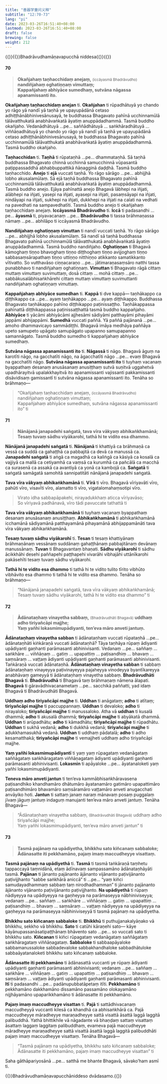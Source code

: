 ```yaml
---
title: "善器学童问义释"
subtitle: "12:70-73"
lang: "pi"
date: 2023-03-26T16:51:40+08:00
lastmod: 2023-03-26T16:51:40+08:00
draft: false
brewing: false
weight: 212
---
```


{{<subtitle>}}{{<suttalink src="cnd16">}}Bhadrāvudhamāṇavapucchā niddesa{{</suttalink>}}{{</subtitle>}}

#### 70

> **Okañjahaṃ taṇhacchidaṃ anejaṃ,** <small>(iccāyasmā Bhadrāvudho)</small> **nandiñjahaṃ oghatiṇṇaṃ vimuttaṃ;**  
> **Kappañjahaṃ abhiyāce sumedhaṃ, sutvāna nāgassa apanamissanti ito.**

**Okañjahaṃ taṇhacchidaṃ anejan** ti. **Okañjahan** ti rūpadhātuyā yo chando yo rāgo yā nandī yā taṇhā ye upayupādānā cetaso adhiṭṭhānābhinivesānusayā, te buddhassa Bhagavato pahīnā ucchinnamūlā tālāvatthukatā anabhāvaṅkatā āyatiṃ anuppādadhammā. Tasmā buddho okañjaho. Vedanādhātuyā …pe… saññādhātuyā … saṅkhāradhātuyā … viññāṇadhātuyā yo chando yo rāgo yā nandī yā taṇhā ye upayupādānā cetaso adhiṭṭhānābhinivesānusayā, te buddhassa Bhagavato pahīnā ucchinnamūlā tālāvatthukatā anabhāvaṅkatā āyatiṃ anuppādadhammā. Tasmā buddho okañjaho.

**Taṇhacchidan** ti. **Taṇhā** ti rūpataṇhā …pe… dhammataṇhā. Sā taṇhā buddhassa Bhagavato chinnā ucchinnā samucchinnā vūpasantā paṭippassaddhā abhabbuppattikā ñāṇagginā daḍḍhā. Tasmā buddho taṇhacchido. **Anejo** ti **ejā** vuccati taṇhā. Yo rāgo sārāgo …pe… abhijjhā lobho akusalamūlaṃ. Sā ejā taṇhā buddhassa Bhagavato pahīnā ucchinnamūlā tālāvatthukatā anabhāvaṅkatā āyatiṃ anuppādadhammā. Tasmā buddho anejo. Ejāya pahīnattā anejo Bhagavā lābhepi na iñjati, alābhepi na iñjati, yasepi na iñjati, ayasepi na iñjati, pasaṃsāyapi na iñjati, nindāyapi na iñjati, sukhepi na iñjati, dukkhepi na iñjati na calati na vedhati na pavedhati na sampavedhatīti. Tasmā buddho anejo ti okañjahaṃ taṇhacchidaṃ anejaṃ. **Iccāyasmā Bhadrāvudho** ti. **Iccā** ti padasandhi …pe… **āyasmā** ti, piyavacanaṃ …pe… **Bhadrāvudho** ti tassa brāhmaṇassa nāmaṃ …pe… abhilāpo ti iccāyasmā Bhadrāvudho.

**Nandiñjahaṃ oghatiṇṇaṃ vimuttan** ti nandī vuccati taṇhā. Yo rāgo sārāgo …pe… abhijjhā lobho akusalamūlaṃ. Sā nandī sā taṇhā buddhassa Bhagavato pahīnā ucchinnamūlā tālāvatthukatā anabhāvaṅkatā āyatiṃ anuppādadhammā. Tasmā buddho nandiñjaho. **Oghatiṇṇan** ti Bhagavā kāmoghaṃ tiṇṇo bhavoghaṃ tiṇṇo diṭṭhoghaṃ tiṇṇo avijjoghaṃ tiṇṇo sabbasaṃsārapathaṃ tiṇṇo uttiṇṇo nitthiṇṇo atikkanto samatikkanto vītivatto. So vutthavāso ciṇṇacaraṇo …pe… jātimaraṇasaṃsāro natthi tassa punabbhavo ti nandiñjahaṃ oghatiṇṇaṃ. **Vimuttan** ti Bhagavato rāgā cittaṃ muttaṃ vimuttaṃ suvimuttaṃ, dosā cittaṃ … mohā cittaṃ …pe… sabbākusalābhisaṅkhārehi cittaṃ muttaṃ vimuttaṃ suvimuttanti nandiñjahaṃ oghatiṇṇaṃ vimuttaṃ.

**Kappañjahaṃ abhiyāce sumedhan** ti. **Kappā** ti dve kappā— taṇhākappo ca diṭṭhikappo ca …pe… ayaṃ taṇhākappo …pe… ayaṃ diṭṭhikappo. Buddhassa Bhagavato taṇhākappo pahīno diṭṭhikappo paṭinissaṭṭho. Taṇhākappassa pahīnattā diṭṭhikappassa paṭinissaṭṭhattā tasmā buddho kappañjaho. **Abhiyāce** ti yācāmi abhiyācāmi ajjhesāmi sādiyāmi patthayāmi pihayāmi jappāmi abhijappāmi. **Sumedhā** vuccati paññā. Yā paññā pajānanā …pe… amoho dhammavicayo sammādiṭṭhi. Bhagavā imāya medhāya paññāya upeto samupeto upāgato samupāgato upapanno samupapanno samannāgato. Tasmā buddho sumedho ti kappañjahaṃ abhiyāce sumedhaṃ.

**Sutvāna nāgassa apanamissanti ito** ti. **Nāgassā** ti nāgo. Bhagavā āguṃ na karotīti nāgo, na gacchatīti nāgo, na āgacchatīti nāgo …pe… evaṃ Bhagavā na gacchatīti nāgo. **Sutvāna nāgassa apanamissanti ito** ti tuyhaṃ vacanaṃ byappathaṃ desanaṃ anusāsanaṃ anusiṭṭhaṃ sutvā suṇitvā uggahetvā upadhārayitvā upalakkhayitvā ito apanamissanti vajissanti pakkamissanti disāvidisaṃ gamissantī ti sutvāna nāgassa apanamissanti ito. Tenāha so brāhmaṇo—

> “Okañjahaṃ taṇhacchidaṃ anejaṃ, <small>(iccāyasmā Bhadrāvudho)</small> nandiñjahaṃ oghatiṇṇaṃ vimuttaṃ;  
> Kappañjahaṃ abhiyāce sumedhaṃ, sutvāna nāgassa apanamissanti ito” ti

#### 71

> **Nānājanā janapadehi saṅgatā, tava vīra vākyaṃ abhikaṅkhamānā;**  
> **Tesaṃ tuvaṃ sādhu viyākarohi, tathā hi te vidito esa dhammo.**

**Nānājanā janapadehi saṅgatā** ti. **Nānājanā** ti khattiyā ca brāhmaṇā ca vessā ca suddā ca gahaṭṭhā ca pabbajitā ca devā ca manussā ca. **Janapadehi saṅgatā** ti aṅgā ca magadhā ca kaliṅgā ca kāsiyā ca kosalā ca vajjiyā ca mallā ca cetiyamhā ca vaṃsā ca kurumhā ca pañcālā ca macchā ca surasenā ca assakā ca avantiyā ca yonā ca kambojā ca. **Saṅgatā** ti saṅgatā samāgatā samohitā sannipatitāti nānājanā janapadehi saṅgatā.

**Tava vīra vākyaṃ abhikaṅkhamānā** ti. **Vīrā** ti vīro. Bhagavā vīriyavāti vīro, pahūti vīro, visavīti vīro, alamatto ti vīro, vigatalomahaṃsotipi vīro.

> Virato idha sabbapāpakehi, nirayadukkhaṃ aticca vīriyavāso;  
> So vīriyavā padhānavā, vīro tādi pavuccate tathattā ti

**Tava vīra vākyaṃ abhikaṅkhamānā** ti tuyhaṃ vacanaṃ byappathaṃ desanaṃ anusāsanaṃ anusiṭṭhaṃ. **Abhikaṅkhamānā** ti abhikaṅkhamānā icchamānā sādiyamānā patthayamānā pihayamānā abhijappamānāti tava vīra vākyaṃ abhikaṅkhamānā.

**Tesaṃ tuvaṃ sādhu viyākarohī** ti. **Tesan** ti tesaṃ khattiyānaṃ brāhmaṇānaṃ vessānaṃ suddānaṃ gahaṭṭhānaṃ pabbajitānaṃ devānaṃ manussānaṃ. **Tuvan** ti Bhagavantaṃ bhaṇati. **Sādhu viyākarohī** ti sādhu ācikkhāhi desehi paññapehi paṭṭhapehi vivarāhi vibhajāhi uttānīkarohi pakāsehīti tesaṃ tuvaṃ sādhu viyākarohi.

**Tathā hi te vidito esa dhammo** ti tathā hi te vidito tulito tīrito vibhūto vibhāvito esa dhammo ti tathā hi te vidito esa dhammo. Tenāha so brāhmaṇo—

> “Nānājanā janapadehi saṅgatā, tava vīra vākyaṃ abhikaṅkhamānā;  
> Tesaṃ tuvaṃ sādhu viyākarohi, tathā hi te vidito esa dhammo” ti

#### 72

> **Ādānataṇhaṃ vinayetha sabbaṃ,** <small>(Bhadrāvudhāti Bhagavā)</small> **uddhaṃ adho tiriyañcāpi majjhe;**  
> **Yaṃ yañhi lokasmimupādiyanti, ten’eva māro anveti jantuṃ.**

**Ādānataṇhaṃ vinayetha sabban** ti ādānataṇhaṃ vuccati rūpataṇhā …pe… ādānataṇhāti kiṅkāraṇā vuccati ādānataṇhā? Tāya taṇhāya rūpaṃ ādiyanti upādiyanti gaṇhanti parāmasanti abhinivisanti. Vedanaṃ …pe… saññaṃ … saṅkhāre … viññāṇaṃ … gatiṃ … upapattiṃ … paṭisandhiṃ … bhavaṃ … saṃsāraṃ … vaṭṭaṃ ādiyanti upādiyanti gaṇhanti parāmasanti abhinivisanti. Taṅkāraṇā vuccati ādānataṇhā. **Ādānataṇhaṃ vinayetha sabban** ti sabbaṃ ādānataṇhaṃ vinayeyya paṭivinayeyya pajaheyya vinodeyya byantīkareyya anabhāvaṃ gameyyā ti ādānataṇhaṃ vinayetha sabbaṃ. **Bhadrāvudhāti Bhagavā** ti. **Bhadrāvudhā** ti Bhagavā taṃ brāhmaṇaṃ nāmena ālapati. **Bhagavā** ti gāravādhivacanametaṃ …pe… sacchikā paññatti, yad idaṃ Bhagavā ti Bhadrāvudhāti Bhagavā.

**Uddhaṃ adho tiriyañcāpi majjhe** ti. **Uddhan** ti anāgataṃ; **adho** ti atītaṃ; **tiriyañcāpi majjhe** ti paccuppannaṃ. **Uddhan** ti devaloko; **adho** ti nirayaloko; **tiriyañcāpi majjhe** ti manussaloko. Atha vā **uddhan** ti kusalā dhammā; **adho** ti akusalā dhammā; **tiriyañcāpi majjhe** ti abyākatā dhammā. **Uddhan** ti arūpadhātu; **adho** ti kāmadhātu; **tiriyañcāpi majjhe** ti rūpadhātu. **Uddhan** ti sukhā vedanā; **adho** ti dukkhā vedanā; **tiriyañcāpi majjhe** ti adukkhamasukhā vedanā. **Uddhan** ti uddhaṃ pādatalā; **adho** ti adho kesamatthakā; **tiriyañcāpi majjhe** ti vemajjheti uddhaṃ adho tiriyañcāpi majjhe.

**Yaṃ yañhi lokasmimupādiyantī** ti yaṃ yaṃ rūpagataṃ vedanāgataṃ saññāgataṃ saṅkhāragataṃ viññāṇagataṃ ādiyanti upādiyanti gaṇhanti parāmasanti abhinivisanti. **Lokasmin** ti apāyaloke …pe… āyatanaloketi yaṃ yañhi lokasmimupādiyanti.

**Teneva māro anveti jantun** ti ten’eva kammābhisaṅkhāravasena paṭisandhiko khandhamāro dhātumāro āyatanamāro gatimāro upapattimāro paṭisandhimāro bhavamāro saṃsāramāro vaṭṭamāro anveti anugacchati anvāyiko hoti. **Jantun** ti sattaṃ janaṃ naraṃ mānavaṃ posaṃ puggalaṃ jīvaṃ jāguṃ jantuṃ indaguṃ manujanti ten’eva māro anveti jantuṃ. Tenāha Bhagavā—

> “Ādānataṇhaṃ vinayetha sabbaṃ, <small>(Bhadrāvudhāti Bhagavā)</small> uddhaṃ adho tiriyañcāpi majjhe;  
> Yaṃ yañhi lokasmimupādiyanti, ten’eva māro anveti jantun” ti

#### 73

> **Tasmā pajānaṃ na upādiyetha, bhikkhu sato kiñcanaṃ sabbaloke;**  
> **Ādānasatte iti pekkhamāno, pajaṃ imaṃ maccudheyye visattaṃ.**

**Tasmā pajānaṃ na upādiyethā** ti. **Tasmā** ti tasmā taṅkāraṇā taṃhetu tappaccayā taṃnidānā, etaṃ ādīnavaṃ sampassamāno ādānataṇhāyāti tasmā. **Pajānan** ti jānanto pajānanto ājānanto vijānanto paṭivijānanto paṭivijjhanto “sabbe saṅkhārā aniccā” ti …pe… “yaṃ kiñci samudayadhammaṃ sabbaṃ taṃ nirodhadhamman” ti jānanto pajānanto ājānanto vijānanto paṭivijānanto paṭivijjhanto. **Na upādiyethā** ti rūpaṃ nādiyeyya na upādiyeyya na gaṇheyya na parāmaseyya nābhiniviseyya; vedanaṃ …pe… saññaṃ … saṅkhāre … viññāṇaṃ … gatiṃ … upapattiṃ … paṭisandhiṃ … bhavaṃ … saṃsāraṃ … vaṭṭaṃ nādiyeyya na upādiyeyya na gaṇheyya na parāmaseyya nābhiniviseyyā ti tasmā pajānaṃ na upādiyetha.

**Bhikkhu sato kiñcanaṃ sabbaloke** ti. **Bhikkhū** ti puthujjanakalyāṇako vā bhikkhu, sekkho vā bhikkhu. **Sato** ti catūhi kāraṇehi sato— kāye kāyānupassanāsatipaṭṭhānaṃ bhāvento sato …pe… so vuccati sato ti bhikkhu sato. **Kiñcanan** ti kiñci rūpagataṃ vedanāgataṃ saññāgataṃ saṅkhāragataṃ viññāṇagataṃ. **Sabbaloke** ti sabbaapāyaloke sabbamanussaloke sabbadevaloke sabbakhandhaloke sabbadhātuloke sabbaāyatanaloketi bhikkhu sato kiñcanaṃ sabbaloke.

**Ādānasatte iti pekkhamāno** ti ādānasattā vuccanti ye rūpaṃ ādiyanti upādiyanti gaṇhanti parāmasanti abhinivisanti; vedanaṃ …pe… saññaṃ … saṅkhāre … viññāṇaṃ … gatiṃ … upapattiṃ … paṭisandhiṃ … bhavaṃ … saṃsāraṃ … vaṭṭaṃ ādiyanti upādiyanti gaṇhanti parāmasanti abhinivisanti. **Itī** ti padasandhi …pe… padānupubbatāpetaṃ itīti. **Pekkhamāno** ti pekkhamāno dakkhamāno dissamāno passamāno olokayamāno nijjhāyamāno upaparikkhamāno ti ādānasatte iti pekkhamāno.

**Pajaṃ imaṃ maccudheyye visattan** ti. **Pajā** ti sattādhivacanaṃ maccudheyyā vuccanti kilesā ca khandhā ca abhisaṅkhārā ca. Pajā maccudheyye māradheyye maraṇadheyye sattā visattā āsattā laggā laggitā palibuddhā. Yathā bhittikhile vā nāgadante vā bhaṇḍaṃ sattaṃ visattaṃ āsattaṃ laggaṃ laggitaṃ palibuddhaṃ, evameva pajā maccudheyye māradheyye maraṇadheyye sattā visattā āsattā laggā laggitā palibuddhāti pajaṃ imaṃ maccudheyye visattaṃ. Tenāha Bhagavā—

> “Tasmā pajānaṃ na upādiyetha, bhikkhu sato kiñcanaṃ sabbaloke;  
> Ādānasatte iti pekkhamāno, pajaṃ imaṃ maccudheyye visattan” ti

Saha gāthāpariyosānā …pe… satthā me bhante Bhagavā, sāvako’ham asmī ti.

{{<eof>}}Bhadrāvudhamāṇavapucchāniddeso dvādasamo.{{</eof>}}
